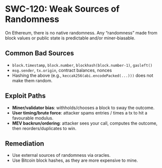 # SWC-120: Weak Sources of Randomness

On Ethereum, there is no native randomness. Any “randomness” made from block values or public state is predictable and/or miner-biasable.

## Common Bad Sources
- `block.timestamp`, `block.number`, `blockhash(block.number-1)`, `gasleft()`
- `msg.sender`, `tx.origin`, contract balances, nonces
- Hashing the above (e.g., `keccak256(abi.encodePacked(...)))` does not make them random.

## Exploit Paths
- **Miner/validator bias**: withholds/chooses a block to sway the outcome.  
- **User timing/brute force**: attacker spams entries / times a tx to hit a favourable modulus.  
- **MEV backrun/ordering**: attacker sees your call, computes the outcome, then reorders/duplicates to win.  

## Remediation
- Use external sources of randomness via oracles.  
- Use Bitcoin block hashes, as they are more expensive to mine.  
